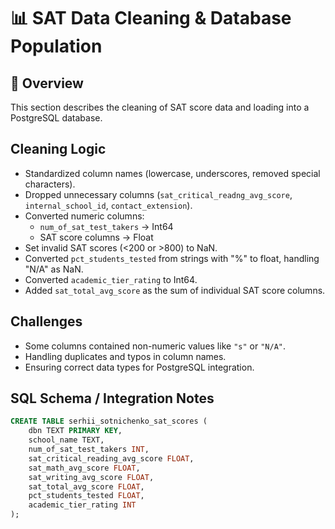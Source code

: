 # 📊 SAT Data Cleaning & Database Population

## 📌 Overview
This section describes the cleaning of SAT score data and loading into a PostgreSQL database.  

## Cleaning Logic
- Standardized column names (lowercase, underscores, removed special characters).
- Dropped unnecessary columns (`sat_critical_readng_avg_score`, `internal_school_id`, `contact_extension`).
- Converted numeric columns:
  - `num_of_sat_test_takers` → Int64
  - SAT score columns → Float
- Set invalid SAT scores (<200 or >800) to NaN.
- Converted `pct_students_tested` from strings with "%" to float, handling "N/A" as NaN.
- Converted `academic_tier_rating` to Int64.
- Added `sat_total_avg_score` as the sum of individual SAT score columns.

## Challenges
- Some columns contained non-numeric values like `"s"` or `"N/A"`.
- Handling duplicates and typos in column names.
- Ensuring correct data types for PostgreSQL integration.

## SQL Schema / Integration Notes
```sql
CREATE TABLE serhii_sotnichenko_sat_scores (
    dbn TEXT PRIMARY KEY,
    school_name TEXT,
    num_of_sat_test_takers INT,
    sat_critical_reading_avg_score FLOAT,
    sat_math_avg_score FLOAT,
    sat_writing_avg_score FLOAT,
    sat_total_avg_score FLOAT,
    pct_students_tested FLOAT,
    academic_tier_rating INT
);
